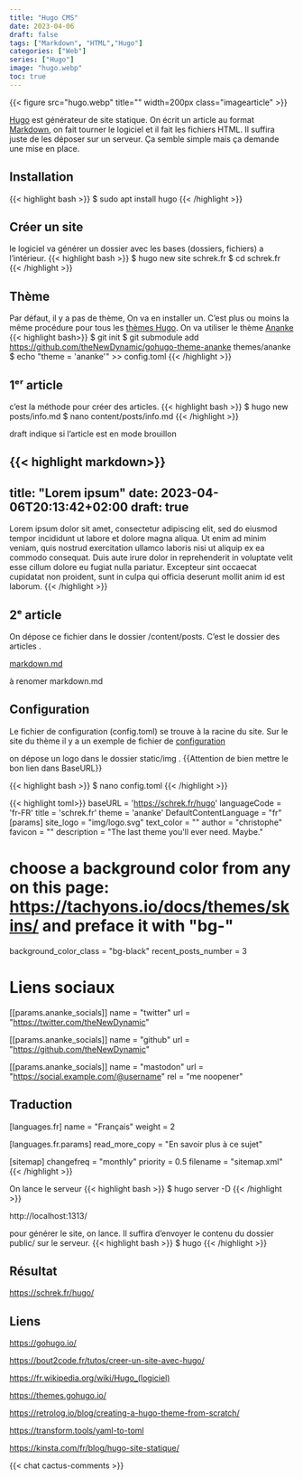 ```yaml
---
title: "Hugo CMS"
date: 2023-04-06
draft: false
tags: ["Markdown", "HTML","Hugo"]
categories: ["Web"]
series: ["Hugo"]
image: "hugo.webp"
toc: true
---
```

{{< figure src="hugo.webp" title="" width=200px class="imagearticle" >}}

[Hugo](https://gohugo.io/) est générateur de site statique. On écrit un article au format  [Markdown](https://fr.wikipedia.org/wiki/Markdown), on fait tourner le logiciel et il fait les fichiers HTML.
Il suffira juste de les déposer sur un serveur.
Ça semble simple  mais ça demande une mise en place.

## Installation
{{< highlight bash >}}
$ sudo apt install hugo
{{< /highlight >}}

## Créer un site
le logiciel va générer un dossier avec les bases (dossiers, fichiers) a l’intérieur.
{{< highlight bash >}}
$ hugo new site schrek.fr
$ cd schrek.fr
{{< /highlight >}}

## Thème
Par défaut, il y a pas de thème, On va en installer un. C’est plus ou moins la même procédure pour tous les [thèmes Hugo](https://themes.gohugo.io/). 
On va utiliser le thème [Ananke](https://github.com/theNewDynamic/gohugo-theme-ananke)
{{< highlight bash>}}
$ git init
$ git submodule add https://github.com/theNewDynamic/gohugo-theme-ananke themes/ananke
$ echo "theme = 'ananke'" >> config.toml
{{< /highlight >}}

## 1ᵉʳ article
c’est la méthode pour créer des articles.
{{< highlight bash >}}
$ hugo new posts/info.md
$ nano content/posts/info.md
{{< /highlight >}}

draft indique si l’article est en mode brouillon

{{< highlight markdown>}}
---
title: "Lorem ipsum"
date: 2023-04-06T20:13:42+02:00
draft: true
---
Lorem ipsum dolor sit amet, consectetur adipiscing elit, sed do eiusmod tempor incididunt ut labore et dolore magna aliqua. Ut enim ad minim veniam, 
quis nostrud exercitation ullamco laboris nisi ut aliquip ex ea commodo consequat. Duis aute irure dolor in reprehenderit in voluptate velit esse cillum dolore eu fugiat nulla pariatur. 
Excepteur sint occaecat cupidatat non proident, sunt in culpa qui officia deserunt mollit anim id est laborum.
{{< /highlight >}}

## 2ᵉ article
On dépose ce fichier dans le dossier /content/posts. C’est le dossier des articles .


[markdown.md](markdown.md.txt)

à renomer markdown.md


## Configuration
Le fichier de configuration (config.toml) se trouve à la racine du site.
Sur le site du thème il y a un exemple de fichier de [configuration](https://github.com/theNewDynamic/gohugo-theme-ananke/blob/master/exampleSite/config.toml)

on dépose un logo dans le dossier static/img . 
{{Attention de bien mettre le bon lien dans BaseURL}}

{{< highlight bash >}}
$ nano config.toml
{{< /highlight >}}

{{< highlight toml>}}
baseURL = 'https://schrek.fr/hugo'
languageCode = 'fr-FR'
title = 'schrek.fr'
theme = 'ananke'
DefaultContentLanguage = "fr"
[params]
  site_logo = "img/logo.svg"
  text_color = ""
  author = "christophe"
  favicon = ""
  description = "The last theme you'll ever need. Maybe."
  # choose a background color from any on this page: https://tachyons.io/docs/themes/skins/ and preface it with "bg-"
  background_color_class = "bg-black"
  recent_posts_number = 3

# Liens sociaux
[[params.ananke_socials]]
name = "twitter"
url = "https://twitter.com/theNewDynamic"

[[params.ananke_socials]]
name = "github"
url = "https://github.com/theNewDynamic"

[[params.ananke_socials]]
name = "mastodon"
url = "https://social.example.com/@username"
rel = "me noopener"

## Traduction 
[languages.fr]
name = "Français"
weight = 2

  [languages.fr.params]
  read_more_copy = "En savoir plus à ce sujet"

[sitemap]
  changefreq = "monthly"
  priority = 0.5
  filename = "sitemap.xml"
{{< /highlight >}}

On lance le serveur 
{{< highlight bash >}}
$ hugo server -D
{{< /highlight >}}

http://localhost:1313/

pour générer le site, on lance.
Il suffira d’envoyer le contenu du dossier public/ sur le serveur. 
{{< highlight bash >}}
$ hugo
{{< /highlight >}}

## Résultat
https://schrek.fr/hugo/



## Liens
https://gohugo.io/

https://bout2code.fr/tutos/creer-un-site-avec-hugo/

https://fr.wikipedia.org/wiki/Hugo_(logiciel)

https://themes.gohugo.io/

https://retrolog.io/blog/creating-a-hugo-theme-from-scratch/

https://transform.tools/yaml-to-toml

https://kinsta.com/fr/blog/hugo-site-statique/

{{< chat cactus-comments >}}
